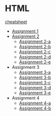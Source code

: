 
# HTML
[cheatsheet](https://github.com/aniketrepo/crc-workshop/blob/main/HTML%20Cheat%20Sheet.md)
- [Assignment 1](https://github.com/aniketrepo/crc-workshop/blob/main/html/code/Assignment1.htm)
- [Assignment 2](https://github.com/aniketrepo/crc-workshop/blob/main/html/code/Assignment2.htm)
	- [Assignment 2-a](https://github.com/aniketrepo/crc-workshop/blob/main/html/code/Assignment2a.htm)
	- [Assignment 2-b](https://github.com/aniketrepo/crc-workshop/blob/main/html/code/Assignment2b.htm)
	- [Assignment 2-c](https://github.com/aniketrepo/crc-workshop/blob/main/html/code/Assignment2c.htm)
	- [Assignment 2-d](https://github.com/aniketrepo/crc-workshop/blob/main/html/code/Assignment2d.htm)
	- [Assignment 2-e](https://github.com/aniketrepo/crc-workshop/blob/main/html/code/Assignment2e.htm)
- Assignment 3
	- [Assignment 3-a](https://github.com/aniketrepo/crc-workshop/blob/main/html/code/Assignment3a.htm)
	- [Assignment 3-b](https://github.com/aniketrepo/crc-workshop/blob/main/html/code/Assignment3b.htm)
	- [Assignment 3-c](https://github.com/aniketrepo/crc-workshop/blob/main/html/code/Assignment3c.htm)
	- [Assignment 3-d](https://github.com/aniketrepo/crc-workshop/blob/main/html/code/Assignment3d.htm)
	- [Assignment 3-e](https://github.com/aniketrepo/crc-workshop/blob/main/html/code/Assignment3e.htm)
- Assignment 4
	- [Assignment 4-a](https://github.com/aniketrepo/crc-workshop/blob/main/html/code/Assignment4a.htm)
	- [Assignment 4-b](https://github.com/aniketrepo/crc-workshop/blob/main/html/code/Assignment4b.htm)